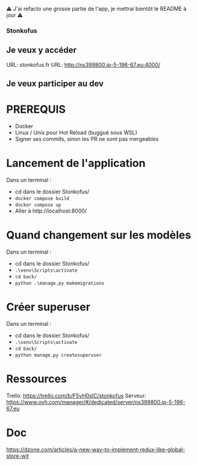 ⚠️ J'ai refacto une grosse partie de l'app, je mettrai bientôt le README à jour ⚠️

### Stonkofus

## Je veux y accéder

URL: stonkofus.fr
URL: http://ns399800.ip-5-196-67.eu:4000/

## Je veux participer au dev

# PREREQUIS

- Docker
- Linux / Unix pour Hot Reload (buggué sous WSL)
- Signer ses commits, sinon les PR ne sont pas mergeables


# Lancement de l'application

Dans un terminal :
- cd dans le dossier Stonkofus/
- `docker compose build`
- `docker compose up`
- Aller à http://localhost:8000/

# Quand changement sur les modèles

Dans un terminal :
- cd dans le dossier Stonkofus/
- `.\venv\Scripts\activate`
- `cd back/`
- `python .\manage.py makemigrations`

# Créer superuser

Dans un terminal :
- cd dans le dossier Stonkofus/
- `.\venv\Scripts\activate`
- `cd back/`
- `python manage.py createsuperuser`

# Ressources

Trello: https://trello.com/b/F5yH0slC/stonkofus
Serveur: https://www.ovh.com/manager/#/dedicated/server/ns399800.ip-5-196-67.eu

# Doc

https://dzone.com/articles/a-new-way-to-implement-redux-like-global-store-wit
